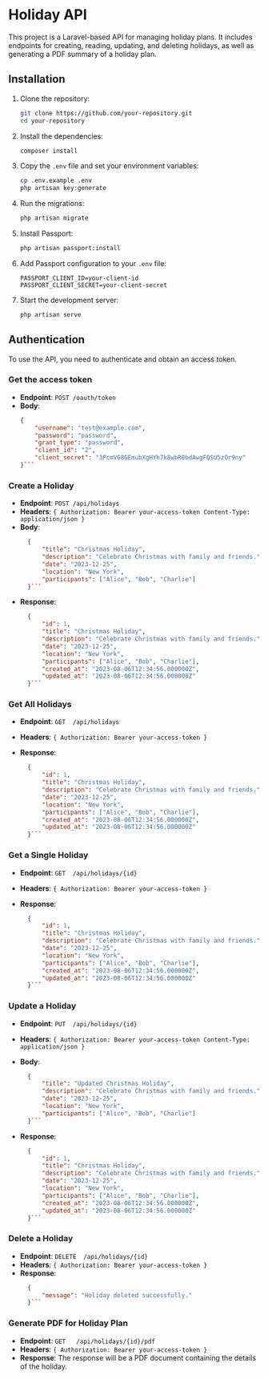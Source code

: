 # Holiday API

This project is a Laravel-based API for managing holiday plans. It includes endpoints for creating, reading, updating, and deleting holidays, as well as generating a PDF summary of a holiday plan.

## Installation

1. Clone the repository:
    ```bash
    git clone https://github.com/your-repository.git
    cd your-repository
    ```

2. Install the dependencies:
    ```bash
    composer install
    ```

3. Copy the `.env` file and set your environment variables:
    ```bash
    cp .env.example .env
    php artisan key:generate
    ```

4. Run the migrations:
    ```bash
    php artisan migrate
    ```

5. Install Passport:
    ```bash
    php artisan passport:install
    ```

6. Add Passport configuration to your `.env` file:
    ```env
    PASSPORT_CLIENT_ID=your-client-id
    PASSPORT_CLIENT_SECRET=your-client-secret
    ```

7. Start the development server:
    ```bash
    php artisan serve
    ```

## Authentication

To use the API, you need to authenticate and obtain an access token.

### Get the access token

- **Endpoint**: `POST /oauth/token`
- **Body**:
  ```json
  {
      "username": "test@example.com",
      "password": "password",
      "grant_type": "password",
      "client_id": "2",
      "client_secret": "3PcmVG8GEmubXgHYh7k8wbR0bdAwgFQSU5zOr9ny"
  }```

### Create a Holiday

- **Endpoint**: `POST /api/holidays`
- **Headers**: ```{
                    Authorization: Bearer your-access-token
                    Content-Type: application/json
                }```
- **Body**:
  ```json
    {
        "title": "Christmas Holiday",
        "description": "Celebrate Christmas with family and friends.",
        "date": "2023-12-25",
        "location": "New York",
        "participants": ["Alice", "Bob", "Charlie"]
    }```

- **Response**:
  ```json
    {
        "id": 1,
        "title": "Christmas Holiday",
        "description": "Celebrate Christmas with family and friends.",
        "date": "2023-12-25",
        "location": "New York",
        "participants": ["Alice", "Bob", "Charlie"],
        "created_at": "2023-08-06T12:34:56.000000Z",
        "updated_at": "2023-08-06T12:34:56.000000Z"
    }```

### Get All Holidays

- **Endpoint**: `GET  /api/holidays`
- **Headers**: ```{
                    Authorization: Bearer your-access-token
                }```

- **Response**:
  ```json
    {
        "id": 1,
        "title": "Christmas Holiday",
        "description": "Celebrate Christmas with family and friends.",
        "date": "2023-12-25",
        "location": "New York",
        "participants": ["Alice", "Bob", "Charlie"],
        "created_at": "2023-08-06T12:34:56.000000Z",
        "updated_at": "2023-08-06T12:34:56.000000Z"
    }```

### Get a Single Holiday

- **Endpoint**: `GET  /api/holidays/{id}`
- **Headers**: ```{
                    Authorization: Bearer your-access-token
                }```

- **Response**:
  ```json
    {
        "id": 1,
        "title": "Christmas Holiday",
        "description": "Celebrate Christmas with family and friends.",
        "date": "2023-12-25",
        "location": "New York",
        "participants": ["Alice", "Bob", "Charlie"],
        "created_at": "2023-08-06T12:34:56.000000Z",
        "updated_at": "2023-08-06T12:34:56.000000Z"
    }```

### Update a Holiday

- **Endpoint**: `PUT  /api/holidays/{id}`
- **Headers**: ```{
                    Authorization: Bearer your-access-token
                    Content-Type: application/json
                }```

- **Body**:
  ```json
    {
        "title": "Updated Christmas Holiday",
        "description": "Celebrate Christmas with family and friends.",
        "date": "2023-12-25",
        "location": "New York",
        "participants": ["Alice", "Bob", "Charlie"]
    }```

- **Response**:
  ```json
    {
        "id": 1,
        "title": "Christmas Holiday",
        "description": "Celebrate Christmas with family and friends.",
        "date": "2023-12-25",
        "location": "New York",
        "participants": ["Alice", "Bob", "Charlie"],
        "created_at": "2023-08-06T12:34:56.000000Z",
        "updated_at": "2023-08-06T12:34:56.000000Z"
    }``` 

### Delete a Holiday

- **Endpoint**: `DELETE  /api/holidays/{id}`
- **Headers**: ```{
                    Authorization: Bearer your-access-token
                }```
- **Response**:
  ```json
    {
        "message": "Holiday deleted successfully."
    }``` 

### Generate PDF for Holiday Plan

- **Endpoint**: `GET   /api/holidays/{id}/pdf`
- **Headers**: ```{
                    Authorization: Bearer your-access-token
                }```
- **Response**: The response will be a PDF document containing the details of the holiday.